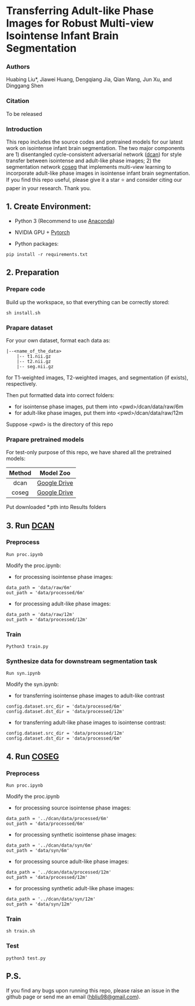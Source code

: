 # Transferring Adult-like Phase Images for Robust Multi-view Isointense Infant Brain Segmentation

### Authors
Huabing Liu*, Jiawei Huang, Dengqiang Jia, Qian Wang, Jun Xu, and Dinggang Shen

### Citation
To be released

### Introduction
This repo includes the source codes and pretrained models for our latest work on isointense infant brain segmentation. The two major components are 1) disentangled cycle-consistent adversarial network ([dcan](https://github.com/hb-liu/multi-view-iseg/tree/main/dcan)) for style transfer between isointense and adult-like phase images; 2) the segmentation network [coseg](https://github.com/hb-liu/multi-view-iseg/tree/main/coseg) that implements multi-view learning to incorporate adult-like phase images in isointense infant brain segmentation. If you find this repo useful, please give it a star ⭐ and consider citing our paper in your research. Thank you.

## 1. Create Environment:
- Python 3 (Recommend to use [Anaconda](https://www.anaconda.com/download))

- NVIDIA GPU + [Pytorch](https://pytorch.org)

- Python packages:

```shell
pip install -r requirements.txt
```

## 2. Preparation
### Prepare code
Build up the workspace, so that everything can be correctly stored:
```shell
sh install.sh
```

### Prapare dataset
For your own dataset, format each data as:
```shell
|--<name_of_the_data>
    |-- t1.nii.gz
    |-- t2.nii.gz
    |-- seg.nii.gz
```
for T1-weighted images, T2-weighted images, and segmentation (if exists), respectively.

Then put formatted data into correct folders:
- for isointense phase images, put them into \<pwd\>/dcan/data/raw/6m
- for adult-like phase images, put them into \<pwd\>/dcan/data/raw/12m

Suppose \<pwd\> is the directory of this repo

### Prapare pretrained models
For test-only purpose of this repo, we have shared all the pretrained models:

| Method | Model Zoo |
| :----: | :-------: |
|  dcan  | [Google Drive](https://drive.google.com/drive/folders/19TJRI8x7MIaXG09dtHuzTChaF15OlZl7?usp=sharing) |
|  coseg | [Google Drive](https://drive.google.com/drive/folders/1reyDIyaqegeaO2xOuoDZldJ9txO9SsdO?usp=share_link) |

Put downloaded *.pth into Results folders

## 3. Run [DCAN](https://github.com/hb-liu/multi-view-iseg/tree/main/dcan)
### Preprocess
```shell
Run proc.ipynb
```
Modify the proc.ipynb:
- for processing isointense phase images:
```shell
data_path = 'data/raw/6m'
out_path = 'data/processed/6m'
```
- for processing adult-like phase images:
```shell
data_path = 'data/raw/12m'
out_path = 'data/processed/12m'
```

### Train
```shell
Python3 train.py
```

### Synthesize data for downstream segmentation task
```shell
Run syn.ipynb
```
Modify the syn.ipynb:
- for transferring isointense phase images to adult-like contrast
```shell
config.dataset.src_dir = 'data/processed/6m'
config.dataset.dst_dir = 'data/processed/12m'
```
- for transferring adult-like phase images to isointense contrast:
```shell
config.dataset.src_dir = 'data/processed/12m'
config.dataset.dst_dir = 'data/processed/6m'
```

## 4. Run [COSEG](https://github.com/hb-liu/multi-view-iseg/tree/main/coseg)
### Preprocess
```shell
Run proc.ipynb
```
Modify the proc.ipynb
- for processing source isointense phase images:
```shell
data_path = '../dcan/data/processed/6m'
out_path = 'data/processed/6m'
```
- for processing synthetic isointense phase images:
```shell
data_path = '../dcan/data/syn/6m'
out_path = 'data/syn/6m'
```
- for processing source adult-like phase images:
```shell
data_path = '../dcan/data/processed/12m'
out_path = 'data/processed/12m'
```
- for processing synthetic adult-like phase images:
```shell
data_path = '../dcan/data/syn/12m'
out_path = 'data/syn/12m'
```

### Train
```shell
sh train.sh
```

### Test
```shell
python3 test.py
```

## P.S.
If you find any bugs upon running this repo, please raise an issue in the github page or send me an email (hbliu98@gmail.com).
